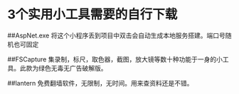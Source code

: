 3个实用小工具需要的自行下载
===================================
##AspNet.exe
将这个小程序丢到项目中双击会自动生成本地服务搭建。端口号随机也可固定


##FSCapture
集录制，标尺，取色器，截图，放大镜等数十种功能于一身的小工具。此款为绿色无毒无广告破解版。


##lantern
免费翻墙软件，无限制，无时间。用来查资料还是不错。


